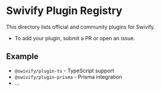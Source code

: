 # Swivify Plugin Registry

This directory lists official and community plugins for Swivify.

- To add your plugin, submit a PR or open an issue.

## Example

- `@swivify/plugin-ts` - TypeScript support
- `@swivify/plugin-prisma` - Prisma integration
- ...
